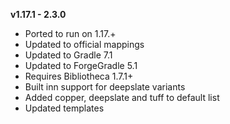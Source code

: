 **v1.17.1 - 2.3.0**  
* Ported to run on 1.17.+  
* Updated to official mappings  
* Updated to Gradle 7.1  
* Updated to ForgeGradle 5.1  
* Requires Bibliotheca 1.7.1+   
* Built inn support for deepslate variants  
* Added copper, deepslate and tuff to default list  
* Updated templates  
  



